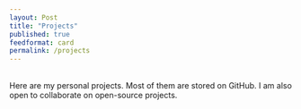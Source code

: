 ```yaml
---
layout: Post
title: "Projects"
published: true
feedformat: card
permalink: /projects
---
```


\
Here are my personal projects. Most of them are stored on GitHub. I am also open to collaborate on open-source projects.

